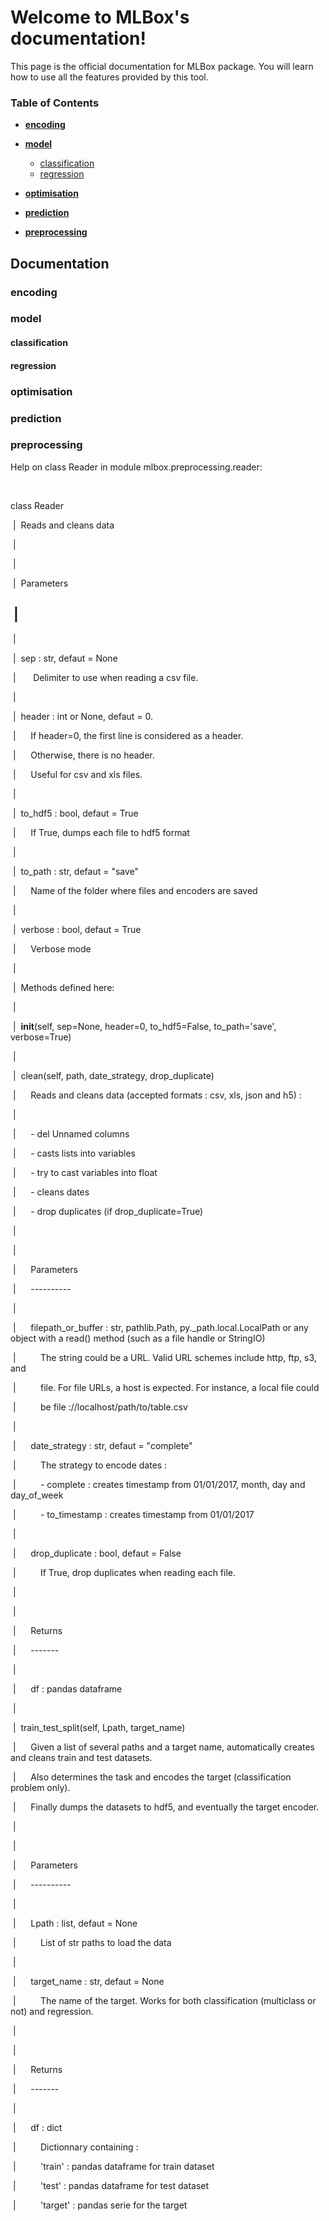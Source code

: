 Welcome to MLBox's documentation!
======================================

This page is the official documentation for MLBox package. You will learn how to use all the features provided by this tool. 


### Table of Contents

* **[encoding](#encoding)**<br>

* **[model](#model)**<br>
  * [classification](#classification) <br>
  * [regression](#regression) <br>

* **[optimisation](#optimisation)**<br>

* **[prediction](#prediction)**<br>

* **[preprocessing](#preprocessing)**<br>


## Documentation

### encoding



### model

#### classification

#### regression

### optimisation

### prediction

### preprocessing



Help on
class Reader in module mlbox.preprocessing.reader:

 

class
Reader

 |  Reads
and cleans data

 |  

 |  

 | 
Parameters

 | 
----------

 |  

 |  sep :
str, defaut = None

 |      
Delimiter to use when reading a csv file.

 |  

 | 
header : int or None, defaut = 0.

 |     
If header=0, the first line is considered as a header.

 |     
Otherwise, there is no header.

 |     
Useful for csv and xls files.

 |  

 | 
to_hdf5 : bool, defaut = True

 |     
If True, dumps each file to hdf5 format

 |  

 | 
to_path : str, defaut = "save"

 |     
Name of the folder where files and encoders are saved

 | 


 |  verbose : bool, defaut = True

 |      Verbose mode

 |  

 |  Methods defined here:

 |  

 |  __init__(self, sep=None, header=0, to_hdf5=False,
to_path='save', verbose=True)

 |  

 |  clean(self, path, date_strategy,
drop_duplicate)

 |      Reads and cleans data (accepted formats :
csv, xls, json and h5) :

 |      

 |      - del Unnamed columns

 |      - casts lists into variables

 |      - try to cast variables into float

 |      - cleans dates

 |      - drop duplicates (if
drop_duplicate=True)

 |      

 |      

 |      Parameters

 |      ----------

 |      

 |      filepath_or_buffer : str, pathlib.Path,
py._path.local.LocalPath or any object with a read() method (such as a file
handle or StringIO)

 |          The string could be a URL. Valid URL
schemes include http, ftp, s3, and

 |          file. For file URLs, a host is
expected. For instance, a local file could

 |          be file
://localhost/path/to/table.csv

 |      

 |      date_strategy : str, defaut =
"complete"

 |          The strategy to encode dates :

 |          - complete : creates timestamp from
01/01/2017, month, day and day_of_week

 |          - to_timestamp : creates timestamp
from 01/01/2017

 |      

 |      drop_duplicate : bool, defaut = False

 |          If True, drop duplicates when reading
each file.

 |      

 |      

 |      Returns

 |      -------

 |      

 |      df : pandas dataframe

 |  

 |  train_test_split(self, Lpath, target_name)

 |      Given a list of several paths and a
target name, automatically creates and cleans train and test datasets.

 |      Also determines the task and encodes the
target (classification problem only).

 |      Finally dumps the datasets to hdf5, and
eventually the target encoder.

 |      

 |      

 |      Parameters

 |      ----------

 |      

 |      Lpath : list, defaut = None

 |          List of str paths to load the data

 |      

 |      target_name : str, defaut = None

 |          The name of the target. Works for
both classification (multiclass or not) and regression.

 |      

 |      

 |      Returns

 |      -------

 |      

 |      df : dict

 |          Dictionnary containing :

 |          'train' : pandas dataframe for train
dataset

 |          'test' : pandas dataframe for test
dataset

 |          'target' : pandas serie for the
target

 



